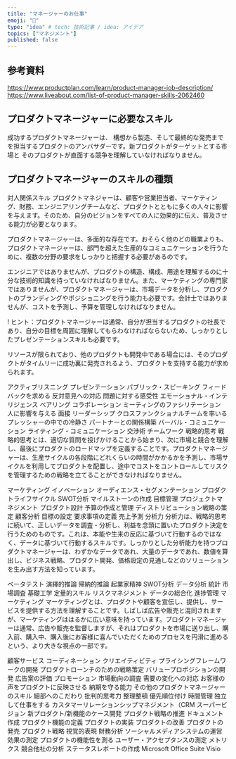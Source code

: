 ```yaml
---
title: "マネージャーのお仕事"
emoji: "🐙"
type: "idea" # tech: 技術記事 / idea: アイデア
topics: ["マネジメント"]
published: false
---
```


## 参考資料
https://www.productplan.com/learn/product-manager-job-description/
https://www.liveabout.com/list-of-product-manager-skills-2062460

## プロダクトマネージャーに必要なスキル
成功するプロダクトマネージャーは、
構想から製造、そして最終的な発売までを担当するプロダクトのアンバサダーです。新プロダクトがターゲットとする市場と
そのプロダクトが直面する競争を理解していなければなりません。

## プロダクトマネージャーのスキルの種類
対人関係スキル
プロダクトマネジャーは、顧客や営業担当者、マーケティング、財務、エンジニアリングチームなど、プロダクトとともに多くの人々に影響を与えます。そのため、自分のビジョンをすべての人に効果的に伝え、普及させる能力が必要となります。

プロダクトマネージャーは、多面的な存在です。おそらく他のどの職業よりも、プロダクトマネージャーは、部門を超えた生産的なコミュニケーションを行うために、複数の分野の要求をしっかりと把握する必要があるのです。

エンジニアではありませんが、プロダクトの構造、構成、用途を理解するのに十分な技術的知識を持っていなければなりません。また、マーケティングの専門家ではありませんが、プロダクトマネージャーは、市場データを分析し、プロダクトのブランディングやポジショニングを行う能力も必要です。会計士ではありませんが、コストを予測し、予算を管理しなければなりません。

!
ヒント：プロダクトマネージャーは通常、自分が担当するプロダクトの社長であり、自分の目標を周囲に理解してもらわなければならないため、しっかりとしたプレゼンテーションスキルも必要です。

リソースが限られており、他のプロダクトも開発中である場合には、そのプロダクトがタイムリーに成功裏に発売されるよう、プロダクトを支持する能力が求められます。

アクティブリスニング
プレゼンテーション
パブリック・スピーキング
フィードバックを求める
反対意見への対応
問題に対する感受性
エモーショナル・インテリジェンス
ベアリング
コラボレーション
ミーティングのファシリテーション
人に影響を与える
面接
リーダーシップ
クロスファンクショナルチームを率いる
プレッシャーの中での冷静さ
パートナーとの関係構築
バーバル・コミュニケーション
ライティング・コミュニケーション
交渉術
チームワーク
戦略的思考
戦略的思考とは、適切な質問を投げかけることから始まり、次に市場と競合を理解し、最後にプロダクトのロードマップを定義することです。プロダクトマネージャーは、生産サイクルの各段階にどれくらいの時間がかかるかを予測し、市場サイクルを利用してプロダクトを配置し、途中でコストをコントロールしてリスクを管理するための戦略を立てることができなければなりません。

マーケティング
イノベーション
オーディエンス・セグメンテーション
プロダクトライフサイクル
SWOT分析
マイルストーンの作成
目標管理
プロジェクトマネジメント
プロダクト設計
予算の作成と管理
ディストリビューション戦略の策定
顧客分析
目標の設定
要求事項の定義
売上予測
分析力
分析力は、戦略的思考に続いて、正しいデータを調査・分析し、利益を念頭に置いたプロダクト決定を行うためのものです。これは、本能や生来の反応に基づいて行動するのではなく、データに基づいて行動するスキルです。しっかりとした分析能力を持つプロダクトマネージャーは、わずかなデータであれ、大量のデータであれ、数値を算出し、ビジネス戦略、プロダクト開発、価格設定の見通しなどのソリューションを生み出す方法を知っています。

ベータテスト
演繹的推論
帰納的推論
起業家精神
SWOT分析
データ分析
統計
市場調査
基礎工学
定量的スキル
リスクマネジメント
データの総合化
進捗管理
マーケティング
マーケティングとは、プロダクトや顧客を宣伝し、提供し、サービスを提供する方法を理解することです。しばしば広告や販売と混同されますが、マーケティングははるかに広い意味を持っています。プロダクトマネージャーは通常、広告や販売を監督しますが、それはプロダクトを市場に送り出し、購入前、購入中、購入後にお客様に喜んでいただくためのプロセスを円滑に進めるという、より大きな視点の一部です。

顧客サービス
コーディネーション
クリエイティビティ
プライシングフレームワークの開発
プロダクトローンチのための戦略策定
バリュープロポジションの開発
広告案の評価
プロモーション
市場動向の調査
需要の変化への対応
お客様の声をプロダクトに反映させる
納期を守る能力
その他のプロダクトマネージャーのスキル
細部へのこだわり
批判的思考力
整理整頓
優先順位付け
時間管理
独立して仕事をする
カスタマーリレーションシップマネジメント（CRM
スーパービジョン
新プロダクト/新機能のケース開発
プロダクト戦略の推進
ドキュメント作成
プロダクト機能の定義
プロダクトの実装
プロダクトの改善
プロダクトの発売
プロダクト戦略
視覚的表現
財務分析
ソーシャルメディアシステムの運営
効果の測定
プロダクトの機能性を測る
ユーザー・アクセプタンスの測定
メトリクス
競合他社の分析
ステータスレポートの作成
Microsoft Office Suite
Visio

